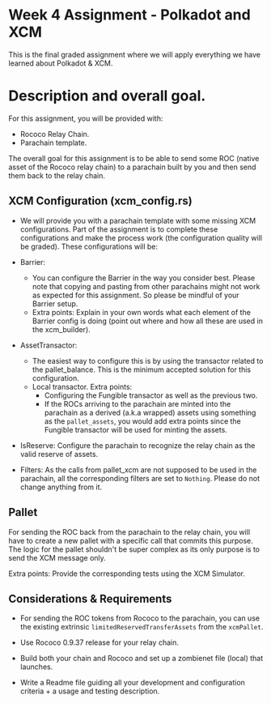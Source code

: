 # Week 4 Assignment - Polkadot and XCM

This is the final graded assignment where we will apply everything we have learned about Polkadot & XCM.

# Description and overall goal.

For this assignment, you will be provided with:

- Rococo Relay Chain.
- Parachain template.

The overall goal for this assignment is to be able to send some ROC (native asset of the Rococo relay chain) to a parachain built by you and then send them back to the relay chain.

## XCM Configuration (xcm_config.rs)

- We will provide you with a parachain template with some missing XCM configurations. Part of the assignment is to complete these configurations and make the process work (the configuration quality will be graded). These configurations will be:

- Barrier:

  - You can configure the Barrier in the way you consider best. Please note that copying and pasting from other parachains might not work as expected for this assignment. So please be mindful of your Barrier setup.
  - Extra points: Explain in your own words what each element of the Barrier config is doing (point out where and how all these are used in the xcm_builder).

- AssetTransactor:
  - The easiest way to configure this is by using the transactor related to the pallet_balance. This is the minimum accepted solution for this configuration.
  - Local transactor.
    Extra points: 
      - Configuring the Fungible transactor as well as the previous two.
      - If the ROCs arriving to the parachain are minted into the parachain as a derived (a.k.a wrapped) assets using something as the `pallet_assets`, you would add extra points since the Fungible transactor will be used for minting the assets.

- IsReserve: Configure the parachain to recognize the relay chain as the valid reserve of assets.

- Filters: As the calls from pallet_xcm are not supposed to be used in the parachain, all the corresponding filters are set to `Nothing`. Please do not change anything from it.

## Pallet

For sending the ROC back from the parachain to the relay chain, you will have to create a new pallet with a specific call that commits this purpose. The logic for the pallet shouldn't be super complex as its only purpose is to send the XCM message only.

Extra points: Provide the corresponding tests using the XCM Simulator.

## Considerations & Requirements

- For sending the ROC tokens from Rococo to the parachain, you can use the existing extrinsic `limitedReservedTransferAssets` from the `xcmPallet`.

- Use Rococo 0.9.37 release for your relay chain.

- Build both your chain and Rococo and set up a zombienet file (local) that launches.

- Write a Readme file guiding all your development and configuration criteria + a usage and testing description.

